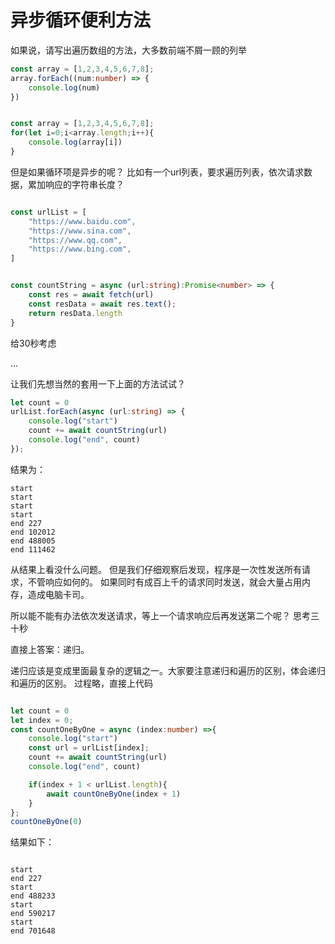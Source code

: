 # 异步循环便利方法

如果说，请写出遍历数组的方法，大多数前端不屑一顾的列举

```typescript
const array = [1,2,3,4,5,6,7,8];
array.forEach((num:number) => {
    console.log(num)
})


const array = [1,2,3,4,5,6,7,8];
for(let i=0;i<array.length;i++){
    console.log(array[i])
}
```


但是如果循环项是异步的呢？
比如有一个url列表，要求遍历列表，依次请求数据，累加响应的字符串长度？

```typescript

const urlList = [
    "https://www.baidu.com",
    "https://www.sina.com",
    "https://www.qq.com",
    "https://www.bing.com",
]


const countString = async (url:string):Promise<number> => {
    const res = await fetch(url)
    const resData = await res.text();
    return resData.length
}

```

给30秒考虑

...

让我们先想当然的套用一下上面的方法试试？


```typescript
let count = 0
urlList.forEach(async (url:string) => {
    console.log("start")
    count += await countString(url)
    console.log("end", count)
});
```

结果为：


```
start
start
start
start
end 227
end 102012
end 488005
end 111462
```

从结果上看没什么问题。
但是我们仔细观察后发现，程序是一次性发送所有请求，不管响应如何的。
如果同时有成百上千的请求同时发送，就会大量占用内存，造成电脑卡司。

所以能不能有办法依次发送请求，等上一个请求响应后再发送第二个呢？
思考三十秒



直接上答案：递归。


递归应该是变成里面最复杂的逻辑之一。大家要注意递归和遍历的区别，体会递归和遍历的区别。
过程略，直接上代码



```typescript

let count = 0
let index = 0;
const countOneByOne = async (index:number) =>{
    console.log("start")
    const url = urlList[index];
    count += await countString(url)
    console.log("end", count)

    if(index + 1 < urlList.length){
        await countOneByOne(index + 1)
    }
};
countOneByOne(0)
```

结果如下：

```

start
end 227
start
end 488233
start
end 590217
start
end 701648

```
